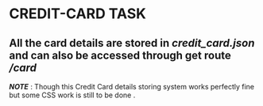 # CREDIT-CARD TASK #


All the card details are stored in ***credit_card.json*** and can also be accessed through get route ***/card***
----
***NOTE*** : Though this Credit Card details storing  system works perfectly fine but  some CSS work is still to be done .
